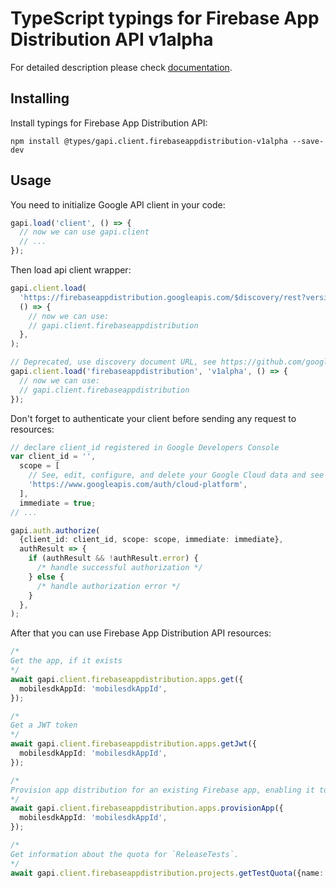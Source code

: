 # TypeScript typings for Firebase App Distribution API v1alpha

For detailed description please check [documentation](https://firebase.google.com/products/app-distribution).

## Installing

Install typings for Firebase App Distribution API:

```
npm install @types/gapi.client.firebaseappdistribution-v1alpha --save-dev
```

## Usage

You need to initialize Google API client in your code:

```typescript
gapi.load('client', () => {
  // now we can use gapi.client
  // ...
});
```

Then load api client wrapper:

```typescript
gapi.client.load(
  'https://firebaseappdistribution.googleapis.com/$discovery/rest?version=v1alpha',
  () => {
    // now we can use:
    // gapi.client.firebaseappdistribution
  },
);
```

```typescript
// Deprecated, use discovery document URL, see https://github.com/google/google-api-javascript-client/blob/master/docs/reference.md#----gapiclientloadname----version----callback--
gapi.client.load('firebaseappdistribution', 'v1alpha', () => {
  // now we can use:
  // gapi.client.firebaseappdistribution
});
```

Don't forget to authenticate your client before sending any request to resources:

```typescript
// declare client_id registered in Google Developers Console
var client_id = '',
  scope = [
    // See, edit, configure, and delete your Google Cloud data and see the email address for your Google Account.
    'https://www.googleapis.com/auth/cloud-platform',
  ],
  immediate = true;
// ...

gapi.auth.authorize(
  {client_id: client_id, scope: scope, immediate: immediate},
  authResult => {
    if (authResult && !authResult.error) {
      /* handle successful authorization */
    } else {
      /* handle authorization error */
    }
  },
);
```

After that you can use Firebase App Distribution API resources: <!-- TODO: make this work for multiple namespaces -->

```typescript
/*
Get the app, if it exists
*/
await gapi.client.firebaseappdistribution.apps.get({
  mobilesdkAppId: 'mobilesdkAppId',
});

/*
Get a JWT token
*/
await gapi.client.firebaseappdistribution.apps.getJwt({
  mobilesdkAppId: 'mobilesdkAppId',
});

/*
Provision app distribution for an existing Firebase app, enabling it to subsequently be used by appdistro.
*/
await gapi.client.firebaseappdistribution.apps.provisionApp({
  mobilesdkAppId: 'mobilesdkAppId',
});

/*
Get information about the quota for `ReleaseTests`.
*/
await gapi.client.firebaseappdistribution.projects.getTestQuota({name: 'name'});
```

